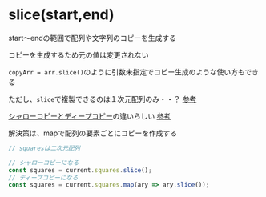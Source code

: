 # slice(start,end)

start〜endの範囲で配列や文字列のコピーを生成する

コピーを生成するため元の値は変更されない

`copyArr = arr.slice()`のように引数未指定でコピー生成のような使い方もできる

ただし、`slice`で複製できるのは１次元配列のみ・・？ [参考](https://qiita.com/GodPhwng/items/d7bc022dd12fde4cab63)

[シャローコピーとディープコピー](https://kurochan-note.hatenablog.jp/entry/20110316/1300267023)の違いらしい [参考](https://maku77.github.io/js/array/slice.html)

解決策は、mapで配列の要素ごとにコピーを作成する

```javascript
// squaresは二次元配列

// シャローコピーになる
const squares = current.squares.slice();
// ディープコピーになる
const squares = current.squares.map(ary => ary.slice());
```
